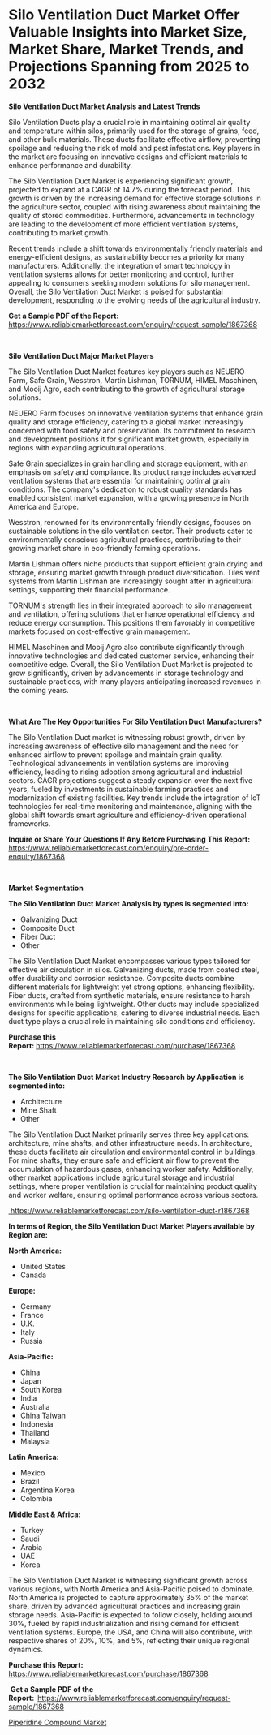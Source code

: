 <p><h1>Silo Ventilation Duct Market Offer Valuable Insights into Market Size, Market Share, Market Trends, and Projections Spanning from 2025 to 2032</h1></p><p><strong>Silo Ventilation Duct Market Analysis and Latest Trends</strong></p>
<p><p>Silo Ventilation Ducts play a crucial role in maintaining optimal air quality and temperature within silos, primarily used for the storage of grains, feed, and other bulk materials. These ducts facilitate effective airflow, preventing spoilage and reducing the risk of mold and pest infestations. Key players in the market are focusing on innovative designs and efficient materials to enhance performance and durability.</p><p>The Silo Ventilation Duct Market is experiencing significant growth, projected to expand at a CAGR of 14.7% during the forecast period. This growth is driven by the increasing demand for effective storage solutions in the agriculture sector, coupled with rising awareness about maintaining the quality of stored commodities. Furthermore, advancements in technology are leading to the development of more efficient ventilation systems, contributing to market growth.</p><p>Recent trends include a shift towards environmentally friendly materials and energy-efficient designs, as sustainability becomes a priority for many manufacturers. Additionally, the integration of smart technology in ventilation systems allows for better monitoring and control, further appealing to consumers seeking modern solutions for silo management. Overall, the Silo Ventilation Duct Market is poised for substantial development, responding to the evolving needs of the agricultural industry.</p></p>
<p><strong>Get a Sample PDF of the Report:&nbsp;</strong> <a href="https://www.reliablemarketforecast.com/enquiry/request-sample/1867368?utm_campaign=3120&utm_medium=2&utm_source=Github&utm_content=ia&utm_term=03042025&utm_id=silo-ventilation-duct">https://www.reliablemarketforecast.com/enquiry/request-sample/1867368</a></p>
<p>&nbsp;</p>
<p><strong>Silo Ventilation Duct Major Market Players</strong></p>
<p><p>The Silo Ventilation Duct Market features key players such as NEUERO Farm, Safe Grain, Wesstron, Martin Lishman, TORNUM, HIMEL Maschinen, and Mooij Agro, each contributing to the growth of agricultural storage solutions. </p><p>NEUERO Farm focuses on innovative ventilation systems that enhance grain quality and storage efficiency, catering to a global market increasingly concerned with food safety and preservation. Its commitment to research and development positions it for significant market growth, especially in regions with expanding agricultural operations.</p><p>Safe Grain specializes in grain handling and storage equipment, with an emphasis on safety and compliance. Its product range includes advanced ventilation systems that are essential for maintaining optimal grain conditions. The company's dedication to robust quality standards has enabled consistent market expansion, with a growing presence in North America and Europe.</p><p>Wesstron, renowned for its environmentally friendly designs, focuses on sustainable solutions in the silo ventilation sector. Their products cater to environmentally conscious agricultural practices, contributing to their growing market share in eco-friendly farming operations.</p><p>Martin Lishman offers niche products that support efficient grain drying and storage, ensuring market growth through product diversification. Tiles vent systems from Martin Lishman are increasingly sought after in agricultural settings, supporting their financial performance.</p><p>TORNUM's strength lies in their integrated approach to silo management and ventilation, offering solutions that enhance operational efficiency and reduce energy consumption. This positions them favorably in competitive markets focused on cost-effective grain management.</p><p>HIMEL Maschinen and Mooij Agro also contribute significantly through innovative technologies and dedicated customer service, enhancing their competitive edge. Overall, the Silo Ventilation Duct Market is projected to grow significantly, driven by advancements in storage technology and sustainable practices, with many players anticipating increased revenues in the coming years.</p></p>
<p>&nbsp;</p>
<p><strong>What Are The Key Opportunities For Silo Ventilation Duct Manufacturers?</strong></p>
<p><p>The Silo Ventilation Duct market is witnessing robust growth, driven by increasing awareness of effective silo management and the need for enhanced airflow to prevent spoilage and maintain grain quality. Technological advancements in ventilation systems are improving efficiency, leading to rising adoption among agricultural and industrial sectors. CAGR projections suggest a steady expansion over the next five years, fueled by investments in sustainable farming practices and modernization of existing facilities. Key trends include the integration of IoT technologies for real-time monitoring and maintenance, aligning with the global shift towards smart agriculture and efficiency-driven operational frameworks.</p></p>
<p><strong>Inquire or Share Your Questions If Any Before Purchasing This Report:</strong> <a href="https://www.reliablemarketforecast.com/enquiry/pre-order-enquiry/1867368?utm_campaign=3120&utm_medium=2&utm_source=Github&utm_content=ia&utm_term=03042025&utm_id=silo-ventilation-duct">https://www.reliablemarketforecast.com/enquiry/pre-order-enquiry/1867368</a></p>
<p>&nbsp;</p>
<p><strong>Market Segmentation</strong></p>
<p><strong>The Silo Ventilation Duct Market Analysis by types is segmented into:</strong></p>
<p><ul><li>Galvanizing Duct</li><li>Composite Duct</li><li>Fiber Duct</li><li>Other</li></ul></p>
<p><p>The Silo Ventilation Duct Market encompasses various types tailored for effective air circulation in silos. Galvanizing ducts, made from coated steel, offer durability and corrosion resistance. Composite ducts combine different materials for lightweight yet strong options, enhancing flexibility. Fiber ducts, crafted from synthetic materials, ensure resistance to harsh environments while being lightweight. Other ducts may include specialized designs for specific applications, catering to diverse industrial needs. Each duct type plays a crucial role in maintaining silo conditions and efficiency.</p></p>
<p><strong>Purchase this Report:&nbsp;</strong><a href="https://www.reliablemarketforecast.com/purchase/1867368?utm_campaign=3120&utm_medium=2&utm_source=Github&utm_content=ia&utm_term=03042025&utm_id=silo-ventilation-duct">https://www.reliablemarketforecast.com/purchase/1867368</a></p>
<p>&nbsp;</p>
<p><strong>The Silo Ventilation Duct Market Industry Research by Application is segmented into:</strong></p>
<p><ul><li>Architecture</li><li>Mine Shaft</li><li>Other</li></ul></p>
<p><p>The Silo Ventilation Duct Market primarily serves three key applications: architecture, mine shafts, and other infrastructure needs. In architecture, these ducts facilitate air circulation and environmental control in buildings. For mine shafts, they ensure safe and efficient air flow to prevent the accumulation of hazardous gases, enhancing worker safety. Additionally, other market applications include agricultural storage and industrial settings, where proper ventilation is crucial for maintaining product quality and worker welfare, ensuring optimal performance across various sectors.</p></p>
<p><a href="https://www.reliablemarketforecast.com/silo-ventilation-duct-r1867368?utm_campaign=3120&utm_medium=2&utm_source=Github&utm_content=ia&utm_term=03042025&utm_id=silo-ventilation-duct">&nbsp;https://www.reliablemarketforecast.com/silo-ventilation-duct-r1867368</a></p>
<p><strong>In terms of Region, the Silo Ventilation Duct Market Players available by Region are:</strong></p>
<p>
    <p> <strong> North America: </strong>
        <ul>
            <li>United States</li>
            <li>Canada</li>
        </ul>
        </p> 
    <p> <strong> Europe: </strong>
        <ul>
            <li>Germany</li>
            <li>France</li>
            <li>U.K.</li>
            <li>Italy</li>
            <li>Russia</li>
        </ul>
        </p> 
    <p> <strong> Asia-Pacific: </strong>
        <ul>
            <li>China</li>
            <li>Japan</li>
            <li>South Korea</li>
            <li>India</li>
            <li>Australia</li>
            <li>China Taiwan</li>
            <li>Indonesia</li>
            <li>Thailand</li>
            <li>Malaysia</li>
        </ul>
        </p> 
    <p> <strong> Latin America: </strong>
        <ul>
            <li>Mexico</li>
            <li>Brazil</li>
            <li>Argentina Korea</li>
            <li>Colombia</li>
        </ul>
        </p> 
    <p> <strong> Middle East & Africa: </strong>
        <ul>
            <li>Turkey</li>
            <li>Saudi</li>
            <li>Arabia</li>
            <li>UAE</li>
            <li>Korea</li>
        </ul>
    </p>
    </p>
<p><p>The Silo Ventilation Duct Market is witnessing significant growth across various regions, with North America and Asia-Pacific poised to dominate. North America is projected to capture approximately 35% of the market share, driven by advanced agricultural practices and increasing grain storage needs. Asia-Pacific is expected to follow closely, holding around 30%, fueled by rapid industrialization and rising demand for efficient ventilation systems. Europe, the USA, and China will also contribute, with respective shares of 20%, 10%, and 5%, reflecting their unique regional dynamics.</p></p>
<p><strong>Purchase this Report: </strong><a href="https://www.reliablemarketforecast.com/purchase/1867368?utm_campaign=3120&utm_medium=2&utm_source=Github&utm_content=ia&utm_term=03042025&utm_id=silo-ventilation-duct">https://www.reliablemarketforecast.com/purchase/1867368</a></p>
<p>&nbsp;<strong>Get a Sample PDF of the Report:&nbsp;&nbsp;</strong><a href="https://www.reliablemarketforecast.com/enquiry/request-sample/1867368?utm_campaign=3120&utm_medium=2&utm_source=Github&utm_content=ia&utm_term=03042025&utm_id=silo-ventilation-duct">https://www.reliablemarketforecast.com/enquiry/request-sample/1867368</a></p>
<p><strong></strong></p>
<p><p><a href="https://github.com/anggigpps/Market-Research-Report-List-1/blob/main/piperidine-compound-market.md?utm_campaign=3120&utm_medium=2&utm_source=Github&utm_content=ia&utm_term=03042025&utm_id=silo-ventilation-duct">Piperidine Compound Market</a></p></p>